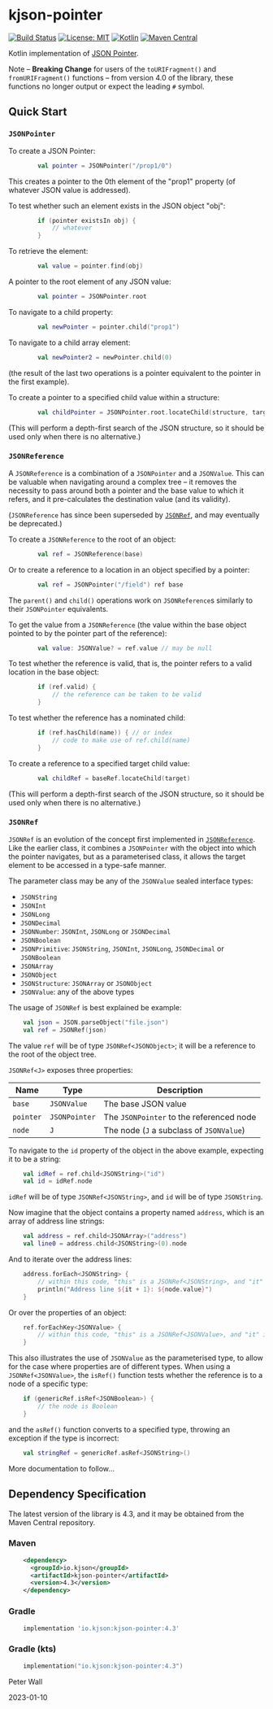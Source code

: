 # kjson-pointer

[![Build Status](https://travis-ci.com/pwall567/kjson-pointer.svg?branch=main)](https://app.travis-ci.com/github/pwall567/kjson-pointer)
[![License: MIT](https://img.shields.io/badge/License-MIT-yellow.svg)](https://opensource.org/licenses/MIT)
[![Kotlin](https://img.shields.io/static/v1?label=Kotlin&message=v1.6.10&color=7f52ff&logo=kotlin&logoColor=7f52ff)](https://github.com/JetBrains/kotlin/releases/tag/v1.6.10)
[![Maven Central](https://img.shields.io/maven-central/v/io.kjson/kjson-pointer?label=Maven%20Central)](https://search.maven.org/search?q=g:%22io.kjson%22%20AND%20a:%22kjson-pointer%22)

Kotlin implementation of [JSON Pointer](https://tools.ietf.org/html/rfc6901).

Note &ndash; **Breaking Change** for users of the `toURIFragment()` and `fromURIFragment()` functions &ndash; from
version 4.0 of the library, these functions no longer output or expect the leading `#` symbol.

## Quick Start

### `JSONPointer`

To create a JSON Pointer:
```kotlin
        val pointer = JSONPointer("/prop1/0")
```
This creates a pointer to the 0th element of the "prop1" property (of whatever JSON value is addressed).

To test whether such an element exists in the JSON object "obj":
```kotlin
        if (pointer existsIn obj) {
            // whatever
        }
```

To retrieve the element:
```kotlin
        val value = pointer.find(obj)
```

A pointer to the root element of any JSON value:
```kotlin
        val pointer = JSONPointer.root
```

To navigate to a child property:
```kotlin
        val newPointer = pointer.child("prop1")
```

To navigate to a child array element:
```kotlin
        val newPointer2 = newPointer.child(0)
```
(the result of the last two operations is a pointer equivalent to the pointer in the first example).

To create a pointer to a specified child value within a structure:
```kotlin
        val childPointer = JSONPointer.root.locateChild(structure, target)
```
(This will perform a depth-first search of the JSON structure, so it should be used only when there is no alternative.)

### `JSONReference`

A `JSONReference` is a combination of a `JSONPointer` and a `JSONValue`.
This can be valuable when navigating around a complex tree &ndash; it removes the necessity to pass around both a
pointer and the base value to which it refers, and it pre-calculates the destination value (and its validity).

(`JSONReference` has since been superseded by [`JSONRef`](#jsonref), and may eventually be deprecated.)

To create a `JSONReference` to the root of an object:
```kotlin
        val ref = JSONReference(base)
```

Or to create a reference to a location in an object specified by a pointer:
```kotlin
        val ref = JSONPointer("/field") ref base
```

The `parent()` and `child()` operations work on `JSONReference`s similarly to their `JSONPointer` equivalents.

To get the value from a `JSONReference` (the value within the base object pointed to by the pointer part of the
reference):
```kotlin
        val value: JSONValue? = ref.value // may be null
```

To test whether the reference is valid, that is, the pointer refers to a valid location in the base object:
```kotlin
        if (ref.valid) {
            // the reference can be taken to be valid
        }
```

To test whether the reference has a nominated child:
```kotlin
        if (ref.hasChild(name)) { // or index
            // code to make use of ref.child(name)
        }
```

To create a reference to a specified target child value:
```kotlin
        val childRef = baseRef.locateChild(target)
```
(This will perform a depth-first search of the JSON structure, so it should be used only when there is no alternative.)

### `JSONRef`

`JSONRef` is an evolution of the concept first implemented in [`JSONReference`](#jsonreference).
Like the earlier class, it combines a `JSONPointer` with the object into which the pointer navigates, but as a
parameterised class, it allows the target element to be accessed in a type-safe manner.

The parameter class may be any of the `JSONValue` sealed interface types:
- `JSONString`
- `JSONInt`
- `JSONLong`
- `JSONDecimal`
- `JSONNumber`: `JSONInt`, `JSONLong` or `JSONDecimal`
- `JSONBoolean`
- `JSONPrimitive`: `JSONString`, `JSONInt`, `JSONLong`, `JSONDecimal` or `JSONBoolean`
- `JSONArray`
- `JSONObject`
- `JSONStructure`: `JSONArray` or `JSONObject`
- `JSONValue`: any of the above types

The usage of `JSONRef` is best explained be example:
```kotlin
    val json = JSON.parseObject("file.json")
    val ref = JSONRef(json)
```
The value `ref` will be of type `JSONRef<JSONObject>`; it will be a reference to the root of the object tree.

`JSONRef<J>` exposes three properties:

| Name      | Type          | Description                              |
|-----------|---------------|------------------------------------------|
| `base`    | `JSONValue`   | The base JSON value                      |
| `pointer` | `JSONPointer` | The `JSONPointer` to the referenced node |
| `node`    | `J`           | The node (`J` a subclass of `JSONValue`) |

To navigate to the `id` property of the object in the above example, expecting it to be a string:
```kotlin
    val idRef = ref.child<JSONString>("id")
    val id = idRef.node
```
`idRef` will be of type `JSONRef<JSONString>`, and `id` will be of type `JSONString`.

Now imagine that the object contains a property named `address`, which is an array of address line strings:
```kotlin
    val address = ref.child<JSONArray>("address")
    val line0 = address.child<JSONString>(0).node
```

And to iterate over the address lines:
```kotlin
    address.forEach<JSONString> {
        // within this code, "this" is a JSONRef<JSONString>, and "it" is an Int (the index)
        println("Address line ${it + 1}: ${node.value}")
    }
```

Or over the properties of an object:
```kotlin
    ref.forEachKey<JSONValue> {
        // within this code, "this" is a JSONRef<JSONValue>, and "it" is a String (the object key / property name)
    }
```
This also illustrates the use of `JSONValue` as the parameterised type, to allow for the case where properties are of
different types.
When using a `JSONRef<JSONValue>`, the `isRef()` function tests whether the reference is to a node of a specific type:
```kotlin
    if (genericRef.isRef<JSONBoolean>) {
        // the node is Boolean
    }
```
and the `asRef()` function converts to a specified type, throwing an exception if the type is incorrect:
```kotlin
    val stringRef = genericRef.asRef<JSONString>()
```

More documentation to follow&hellip;

## Dependency Specification

The latest version of the library is 4.3, and it may be obtained from the Maven Central repository.

### Maven
```xml
    <dependency>
      <groupId>io.kjson</groupId>
      <artifactId>kjson-pointer</artifactId>
      <version>4.3</version>
    </dependency>
```
### Gradle
```groovy
    implementation 'io.kjson:kjson-pointer:4.3'
```
### Gradle (kts)
```kotlin
    implementation("io.kjson:kjson-pointer:4.3")
```

Peter Wall

2023-01-10
